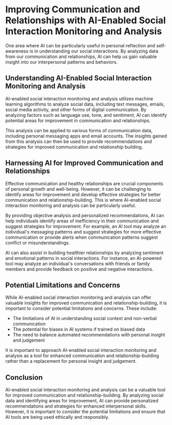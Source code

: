 Improving Communication and Relationships with AI-Enabled Social Interaction Monitoring and Analysis
======================================================================================================================================================================

One area where AI can be particularly useful in personal reflection and self-awareness is in understanding our social interactions. By analyzing data from our communication and relationships, AI can help us gain valuable insight into our interpersonal patterns and behaviors.

Understanding AI-Enabled Social Interaction Monitoring and Analysis
-------------------------------------------------------------------

AI-enabled social interaction monitoring and analysis utilizes machine learning algorithms to analyze social data, including text messages, emails, social media activity, and other forms of digital communication. By analyzing factors such as language use, tone, and sentiment, AI can identify potential areas for improvement in communication and relationships.

This analysis can be applied to various forms of communication data, including personal messaging apps and email accounts. The insights gained from this analysis can then be used to provide recommendations and strategies for improved communication and relationship building.

Harnessing AI for Improved Communication and Relationships
----------------------------------------------------------

Effective communication and healthy relationships are crucial components of personal growth and well-being. However, it can be challenging to identify areas for improvement and develop effective strategies for better communication and relationship-building. This is where AI-enabled social interaction monitoring and analysis can be particularly useful.

By providing objective analysis and personalized recommendations, AI can help individuals identify areas of inefficiency in their communication and suggest strategies for improvement. For example, an AI tool may analyze an individual's messaging patterns and suggest strategies for more effective communication or provide alerts when communication patterns suggest conflict or misunderstandings.

AI can also assist in building healthier relationships by analyzing sentiment and emotional patterns in social interactions. For instance, an AI-powered tool may analyze an individual's conversations with friends or family members and provide feedback on positive and negative interactions.

Potential Limitations and Concerns
----------------------------------

While AI-enabled social interaction monitoring and analysis can offer valuable insights for improved communication and relationship-building, it is important to consider potential limitations and concerns. These include:

* The limitations of AI in understanding social context and non-verbal communication
* The potential for biases in AI systems if trained on biased data
* The need to balance automated recommendations with personal insight and judgement

It is important to approach AI-enabled social interaction monitoring and analysis as a tool for enhanced communication and relationship-building rather than a replacement for personal insight and judgement.

Conclusion
----------

AI-enabled social interaction monitoring and analysis can be a valuable tool for improved communication and relationship-building. By analyzing social data and identifying areas for improvement, AI can provide personalized recommendations and strategies for enhanced interpersonal skills. However, it is important to consider the potential limitations and ensure that AI tools are being used ethically and responsibly.
